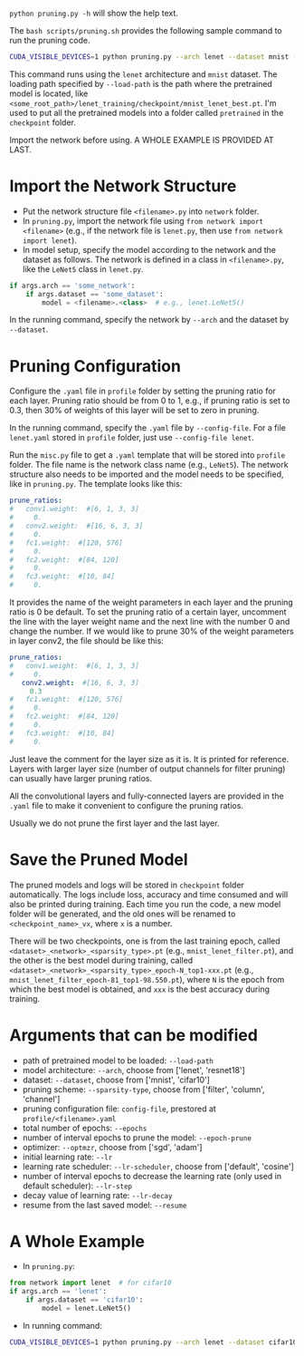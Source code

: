 `python pruning.py -h` will show the help text.

The `bash scripts/pruning.sh` provides the following sample command to run the pruning code.
```sh
CUDA_VISIBLE_DEVICES=1 python pruning.py --arch lenet --dataset mnist --load-path checkpoint/pretrained/mnist_lenet_top1-98.700.pt --sparsity-type filter --config-file lenet --optmzr sgd --epochs 100 --epoch-prune 5 --batch-size 256 --test-batch-size 1024 --lr 1e-3 --lr-decay 20 --lr-scheduler cosine
```
This command runs using the `lenet` architecture and `mnist` dataset. The loading path specified by `--load-path` is the path where the pretrained model is located, like `<some_root_path>/lenet_training/checkpoint/mnist_lenet_best.pt`. I'm used to put all the pretrained models into a folder called `pretrained` in the `checkpoint` folder.

Import the network before using. A WHOLE EXAMPLE IS PROVIDED AT LAST.

# Import the Network Structure

- Put the network structure file `<filename>.py` into `network` folder.
- In `pruning.py`, import the network file using `from network import <filename>` (e.g., if the network file is `lenet.py`, then use `from network import lenet`).
- In model setup, specify the model according to the network and the dataset as follows. The network is defined in a class in `<filename>.py`, like the `LeNet5` class in `lenet.py`.
```python
if args.arch == 'some_network':
    if args.dataset == 'some_dataset':
        model = <filename>.<class>  # e.g., lenet.LeNet5()
```
In the running command, specify the network by `--arch` and the dataset by `--dataset`.

# Pruning Configuration

Configure the `.yaml` file in `profile` folder by setting the pruning ratio for each layer. Pruning ratio should be from 0 to 1, e.g., if pruning ratio is set to 0.3, then 30% of weights of this layer will be set to zero in pruning.

In the running command, specify the `.yaml` file by `--config-file`. For a file `lenet.yaml` stored in `profile` folder, just use `--config-file lenet`.

Run the `misc.py` file to get a `.yaml` template that will be stored into `profile` folder. The file name is the network class name (e.g., `LeNet5`). The network structure also needs to be imported and the model needs to be specified, like in `pruning.py`.
The template looks like this:
```yaml
prune_ratios:
#   conv1.weight:  #[6, 1, 3, 3]
#     0.
#   conv2.weight:  #[16, 6, 3, 3]
#     0.
#   fc1.weight:  #[120, 576]
#     0.
#   fc2.weight:  #[84, 120]
#     0.
#   fc3.weight:  #[10, 84]
#     0.
```
It provides the name of the weight parameters in each layer and the pruning ratio is 0 be default. To set the pruning ratio of a certain layer, uncomment the line with the layer weight name and the next line with the number 0 and change the number. If we would like to prune 30% of the weight parameters in layer conv2, the file should be like this:
```yaml
prune_ratios:
#   conv1.weight:  #[6, 1, 3, 3]
#     0.
   conv2.weight:  #[16, 6, 3, 3]
     0.3
#   fc1.weight:  #[120, 576]
#     0.
#   fc2.weight:  #[84, 120]
#     0.
#   fc3.weight:  #[10, 84]
#     0.
```
Just leave the comment for the layer size as it is. It is printed for reference. Layers with larger layer size (number of output channels for filter pruning) can usually have larger pruning ratios.

All the convolutional layers and fully-connected layers are provided in the `.yaml` file to make it convenient to configure the pruning ratios.

Usually we do not prune the first layer and the last layer.

# Save the Pruned Model

The pruned models and logs will be stored in `checkpoint` folder automatically. The logs include loss, accuracy and time consumed and will also be printed during training. Each time you run the code, a new model folder will be generated, and the old ones will be renamed to `<checkpoint_name>_vx`, where `x` is a number.

There will be two checkpoints, one is from the last training epoch, called `<dataset>_<network>_<sparsity_type>.pt` (e.g., `mnist_lenet_filter.pt`), and the other is the best model during training, called `<dataset>_<network>_<sparsity_type>_epoch-N_top1-xxx.pt` (e.g., `mnist_lenet_filter_epoch-81_top1-98.550.pt`), where `N` is the epoch from which the best model is obtained, and `xxx` is the best accuracy during training.

# Arguments that can be modified

- path of pretrained model to be loaded: `--load-path`
- model architecture: `--arch`, choose from ['lenet', 'resnet18']
- dataset: `--dataset`, choose from ['mnist', 'cifar10']
- pruning scheme: `--sparsity-type`, choose from ['filter', 'column', 'channel']
- pruning configuration file: `config-file`, prestored at `profile/<filename>.yaml`
- total number of epochs: `--epochs`
- number of interval epochs to prune the model: `--epoch-prune`
- optimizer: `--optmzr`, choose from ['sgd', 'adam']
- initial learning rate: `--lr`
- learning rate scheduler: `--lr-scheduler`, choose from ['default', 'cosine']
- number of interval epochs to decrease the learning rate (only used in default scheduler): `--lr-step`
- decay value of learning rate: `--lr-decay`
- resume from the last saved model: `--resume`

# A Whole Example

- In `pruning.py`:
```python
from network import lenet  # for cifar10
if args.arch == 'lenet':
    if args.dataset == 'cifar10':
        model = lenet.LeNet5()
```
- In running command:
```sh
CUDA_VISIBLE_DEVICES=1 python pruning.py --arch lenet --dataset cifar10 --load-path checkpoint/pretrained/<pretrained_model_for_cifar10>.pt --sparsity-type filter --config-file lenet --optmzr sgd --epochs 100 --epoch-prune 5 --batch-size 256 --test-batch-size 1024 --lr 1e-3 --lr-decay 20 --lr-scheduler cosine
```
